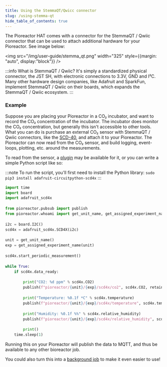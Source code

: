```yaml
---
title: Using the StemmaQT/Qwicc connector
slug: /using-stemma-qt
hide_table_of_contents: true
---
```


The Pioreactor HAT comes with a connector for the StemmaQT / Qwiic connector that can be used to attach additional hardware for your Pioreactor. See image below:


<img src="/img/user-guide/stemma_qt.png" width="325" style={{margin: "auto", display:"block"}} />


:::info
What is StemmaQT / Qwiic? It's simply a standardized physical connector, the JST SH, with electronic connections to 3.3V, GND and I²C. Many other hardware design companies, like Adafruit and SparkFun, implement StemmaQT / Qwiic on their boards, which expands the StemmaQT / Qwiic ecosystem. 
:::


### Example

Suppose you are placing your Pioreactor in a CO₂ incubator, and want to record the CO₂ concentration of the incubator. The incubator does monitor the CO₂ concentration, but generally this isn't accessible to other tools. What you can do is purchase an external CO₂ sensor with StemmaQT / Qwiic connectors, like the [SCD-40](https://www.adafruit.com/product/5187), and attach it to your Pioreactor. The Pioreactor can now read from the CO₂ sensor, and build logging, event-loops, plotting, etc. around the measurements. 

To read from the sensor, a [plugin](/user-guide/using-community-plugins) may be available for it, or you can write a simple Python script like so:

:::note
To run the script, you'll first need to install the Python library:
`sudo pip3 install adafruit-circuitpython-scd4x`
:::


```python
import time
import board
import adafruit_scd4x

from pioreactor.pubsub import publish
from pioreactor.whoami import get_unit_name, get_assigned_experiment_name

i2c = board.I2C()
scd4x = adafruit_scd4x.SCD4X(i2c)

unit = get_unit_name()
exp = get_assigned_experiment_name(unit)

scd4x.start_periodic_measurement()

while True:
    if scd4x.data_ready:
        
        print("CO2: %d ppm" % scd4x.CO2)
        publish(f"pioreactor/{unit}/{exp}/scd4x/co2", scd4x.CO2, retain=True)

        print("Temperature: %0.1f *C" % scd4x.temperature)
        publish(f"pioreactor/{unit}/{exp}/scd4x/temperature", scd4x.temperature, retain=True)

        print("Humidity: %0.1f %%" % scd4x.relative_humidity)
        publish(f"pioreactor/{unit}/{exp}/scd4x/relative_humidity", scd4x.relative_humidity, retain=True)

        print()
    time.sleep(1)

```


Running this on your Pioreactor will publish the data to MQTT, and thus be available to any other bioreactor job. 

You could also turn this into a [background job](/developer-guide/intro-background-jobs) to make it even easier to use!
